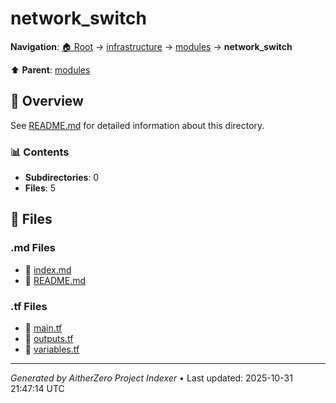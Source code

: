# network_switch

**Navigation**: [🏠 Root](../../../index.md) → [infrastructure](../../index.md) → [modules](../index.md) → **network_switch**

⬆️ **Parent**: [modules](../index.md)

## 📖 Overview

See [README.md](./README.md) for detailed information about this directory.

### 📊 Contents

- **Subdirectories**: 0
- **Files**: 5

## 📄 Files

### .md Files

- 📝 [index.md](./index.md)
- 📝 [README.md](./README.md)

### .tf Files

- 📄 [main.tf](./main.tf)
- 📄 [outputs.tf](./outputs.tf)
- 📄 [variables.tf](./variables.tf)

---

*Generated by AitherZero Project Indexer* • Last updated: 2025-10-31 21:47:14 UTC

